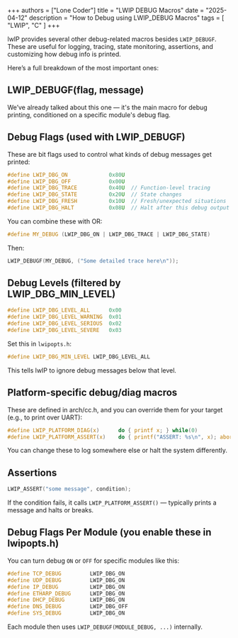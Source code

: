 +++
authors = ["Lone Coder"]
title = "LWIP DEBUG Macros"
date = "2025-04-12"
description = "How to Debug using LWIP_DEBUG Macros"
tags = [
    "LWIP", "C"
]
+++

lwIP provides several other debug-related macros besides `LWIP_DEBUGF`. These are useful for logging, tracing, state monitoring, assertions, and customizing how debug info is printed.

Here’s a full breakdown of the most important ones:

## LWIP_DEBUGF(flag, message)

We’ve already talked about this one — it's the main macro for debug printing, conditioned on a specific module's debug flag.

## Debug Flags (used with LWIP_DEBUGF)

These are bit flags used to control what kinds of debug messages get printed:
```C
#define LWIP_DBG_ON             0x80U
#define LWIP_DBG_OFF            0x00U
#define LWIP_DBG_TRACE          0x40U  // Function-level tracing
#define LWIP_DBG_STATE          0x20U  // State changes
#define LWIP_DBG_FRESH          0x10U  // Fresh/unexpected situations
#define LWIP_DBG_HALT           0x08U  // Halt after this debug output
```

You can combine these with OR:
```C
#define MY_DEBUG (LWIP_DBG_ON | LWIP_DBG_TRACE | LWIP_DBG_STATE)
```

Then:
```C
LWIP_DEBUGF(MY_DEBUG, ("Some detailed trace here\n"));
```

## Debug Levels (filtered by LWIP_DBG_MIN_LEVEL)

```C
#define LWIP_DBG_LEVEL_ALL      0x00
#define LWIP_DBG_LEVEL_WARNING  0x01
#define LWIP_DBG_LEVEL_SERIOUS  0x02
#define LWIP_DBG_LEVEL_SEVERE   0x03
```

Set this in `lwipopts.h`:
```C
#define LWIP_DBG_MIN_LEVEL LWIP_DBG_LEVEL_ALL
```

This tells lwIP to ignore debug messages below that level.

## Platform-specific debug/diag macros

These are defined in arch/cc.h, and you can override them for your target (e.g., to print over UART):
```C
#define LWIP_PLATFORM_DIAG(x)      do { printf x; } while(0)
#define LWIP_PLATFORM_ASSERT(x)    do { printf("ASSERT: %s\n", x); abort(); } while(0)
```

You can change these to log somewhere else or halt the system differently.

## Assertions

```C
LWIP_ASSERT("some message", condition);
```

If the condition fails, it calls `LWIP_PLATFORM_ASSERT()` — typically prints a message and halts or breaks.

## Debug Flags Per Module (you enable these in lwipopts.h)

You can turn debug `ON` or `OFF` for specific modules like this:

```C
#define TCP_DEBUG         LWIP_DBG_ON
#define UDP_DEBUG         LWIP_DBG_ON
#define IP_DEBUG          LWIP_DBG_ON
#define ETHARP_DEBUG      LWIP_DBG_ON
#define DHCP_DEBUG        LWIP_DBG_ON
#define DNS_DEBUG         LWIP_DBG_OFF
#define SYS_DEBUG         LWIP_DBG_ON
```

Each module then uses `LWIP_DEBUGF(MODULE_DEBUG, ...)` internally.